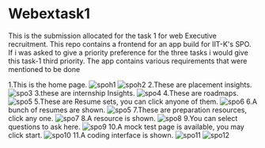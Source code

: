 # Webextask1
This is the submission allocated for the task 1 for web Executive recruitment.
This repo contains a frontend for an app build for IIT-K's SPO.
If i was asked to give a priority preference for the three tasks i would give this task-1 third priority.
The app contains various requirements that were mentioned to be done

1.This is the home page.
![spoh1](https://github.com/Adi6783/Webextask1/assets/165944437/6a4b65ad-cc31-4fc5-979f-d212e38b3c04)
![spoh2](https://github.com/Adi6783/Webextask1/assets/165944437/d9ff2642-1ab3-4420-8b52-b751b33c1a75)
2.These are placement insights.
![spo3](https://github.com/Adi6783/Webextask1/assets/165944437/dc559636-0998-40e6-b26c-88407c2ffba0)
3.these are internship Insights.
![spo4](https://github.com/Adi6783/Webextask1/assets/165944437/04a604c6-71d8-4398-a4f3-94f1c7a77a21)
4.These are roadmaps.
![spo5](https://github.com/Adi6783/Webextask1/assets/165944437/02358e1f-91df-4dca-b360-466f02549a5b)
5.These are Resume sets, you can click anyone of them.
![spo6](https://github.com/Adi6783/Webextask1/assets/165944437/7f97cfbc-b4cf-4e55-a62c-04a39ac715d0)
6.A bunch of resumes are shown.
![spo5](https://github.com/Adi6783/Webextask1/assets/165944437/1f681aa1-88d5-4b50-8f36-562a946673fd)
7.These are preparation resources, click any one.
![spo7](https://github.com/Adi6783/Webextask1/assets/165944437/8b2c9eb8-6680-442b-801a-e3c5bfe8b4ee)
8.A resource is shown.
![spo8](https://github.com/Adi6783/Webextask1/assets/165944437/cd0ce649-6fc1-43ed-a66b-bf83c78ad998)
9.You can select questions to ask here.
![spo9](https://github.com/Adi6783/Webextask1/assets/165944437/901863ec-7253-4d8b-aad2-9c7e633a8336)
10.A mock test page is available, you may click start.
![spo10](https://github.com/Adi6783/Webextask1/assets/165944437/938b0638-9992-4da6-b524-f2291ed0af67)
11.A coding interface is shown.
![spo11](https://github.com/Adi6783/Webextask1/assets/165944437/8b436ae5-e62c-479b-90eb-f2cc7deb7ca9)
![spo12](https://github.com/Adi6783/Webextask1/assets/165944437/07416c54-e907-4dc5-bf75-7d470e8d1f7d)
